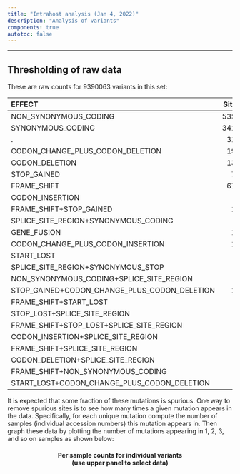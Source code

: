 ```yaml
---
title: "Intrahost analysis (Jan 4, 2022)"
description: "Analysis of variants"
components: true
autotoc: false
---
```


-----

## Thresholding of raw data

<div class="compact">

These are raw counts for 9390063 variants in this set:

| EFFECT                                       |   Sites |   Mutations |   AF_min |   AF_mean |   AF_median |   AF_std |   AF_max |
|:---------------------------------------------|--------:|------------:|---------:|----------:|------------:|---------:|---------:|
| NON_SYNONYMOUS_CODING                        |    5359 |     6053936 |     0.05 |      0.88 |        0.92 |     0.14 |     1    |
| SYNONYMOUS_CODING                            |    3415 |     1778954 |     0.05 |      0.84 |        0.9  |     0.2  |     1    |
| .                                            |     310 |      740330 |     0.05 |      0.88 |        0.89 |     0.12 |     1    |
| CODON_CHANGE_PLUS_CODON_DELETION             |     190 |      347489 |     0.05 |      0.98 |        1    |     0.09 |     1    |
| CODON_DELETION                               |     132 |      238785 |     0.05 |      0.98 |        1    |     0.1  |     1    |
| STOP_GAINED                                  |      71 |      145616 |     0.05 |      0.85 |        0.9  |     0.2  |     1    |
| FRAME_SHIFT                                  |     671 |       75987 |     0.05 |      0.23 |        0.09 |     0.31 |     5.27 |
| CODON_INSERTION                              |       1 |        3482 |     0.05 |      0.96 |        0.99 |     0.15 |     1    |
| FRAME_SHIFT+STOP_GAINED                      |      14 |        2255 |     0.05 |      0.13 |        0.07 |     0.17 |     0.9  |
| SPLICE_SITE_REGION+SYNONYMOUS_CODING         |       4 |         757 |     0.05 |      0.89 |        0.95 |     0.2  |     1    |
| GENE_FUSION                                  |      17 |         602 |     0.05 |      0.86 |        0.99 |     0.31 |     1    |
| CODON_CHANGE_PLUS_CODON_INSERTION            |      10 |         597 |     0.05 |      0.76 |        0.96 |     0.3  |     1    |
| START_LOST                                   |       8 |         326 |     0.05 |      0.75 |        0.94 |     0.35 |     0.99 |
| SPLICE_SITE_REGION+SYNONYMOUS_STOP           |       1 |         266 |     0.07 |      0.88 |        0.89 |     0.09 |     1    |
| NON_SYNONYMOUS_CODING+SPLICE_SITE_REGION     |       3 |         244 |     0.05 |      0.77 |        0.87 |     0.25 |     1    |
| STOP_GAINED+CODON_CHANGE_PLUS_CODON_DELETION |      17 |         134 |     0.05 |      0.37 |        0.11 |     0.4  |     1    |
| FRAME_SHIFT+START_LOST                       |       2 |          98 |     0.13 |      0.91 |        0.99 |     0.16 |     1    |
| STOP_LOST+SPLICE_SITE_REGION                 |       1 |          91 |     0.05 |      0.81 |        0.91 |     0.26 |     0.98 |
| FRAME_SHIFT+STOP_LOST+SPLICE_SITE_REGION     |       7 |          77 |     0.05 |      0.79 |        0.99 |     0.35 |     1    |
| CODON_INSERTION+SPLICE_SITE_REGION           |       1 |          33 |     0.05 |      0.79 |        0.95 |     0.3  |     0.98 |
| FRAME_SHIFT+SPLICE_SITE_REGION               |       1 |           1 |     0.07 |      0.07 |        0.07 |   nan    |     0.07 |
| CODON_DELETION+SPLICE_SITE_REGION            |       1 |           1 |     0.06 |      0.06 |        0.06 |   nan    |     0.06 |
| FRAME_SHIFT+NON_SYNONYMOUS_CODING            |       1 |           1 |     1    |      1    |        1    |   nan    |     1    |
| START_LOST+CODON_CHANGE_PLUS_CODON_DELETION  |       1 |           1 |     0.18 |      0.18 |        0.18 |   nan    |     0.18 |

</div>

It is expected that some fraction of these mutations is spurious. One way to remove spurious sites is to see how many times a given mutation appears in the data. Specifically, for each unique mutation compute the number of samples (individual accession numbers) this mutation appears in. Then graph these data by plotting the number of mutations appearing in 1, 2, 3, and so on samples as shown below:

<div class="shadow-sm p-3 mb-5 bg-light rounded" align="center">
  <p><h4>Per sample counts for individual variants<br>(use upper panel to select data)</h4></p>
<vega-embed spec="https://raw.githubusercontent.com/galaxyproject/SARS-CoV-2/master/data/ipynb/graphs/per_sample.json"/>
</div>
